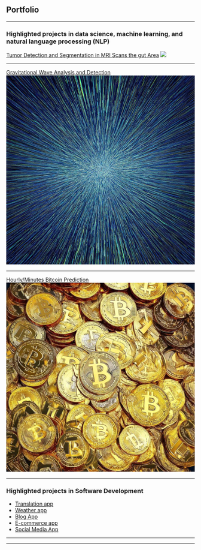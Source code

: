 ## Portfolio

---

### Highlighted projects in data science, machine learning, and natural language processing (NLP)

[Tumor Detection and Segmentation in MRI Scans the gut Area](/sample_page)
<img src="images/Tumour.jpeg"/>

---
[Gravitational Wave Analysis and Detection ](/pdf/sample_presentation.pdf)
<img src="images/Wave.jpeg"/>

---
[Hourly/Minutes Bitcoin Prediction](http://example.com/)
<img src="images/Bitcoin.jpeg"/>

---

### Highlighted projects in Software Development


- [Translation app](http://example.com/)
- [Weather app](http://example.com/)
- [Blog App](http://example.com/)
- [E-commerce app](http://example.com/)
- [Social Media App](http://example.com/)

---




---

